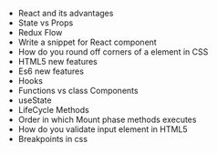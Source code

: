 - React and its advantages
- State vs Props
- Redux Flow
- Write a snippet for React component
- How do you round off corners of a element in CSS
- HTML5 new features
- Es6 new features
- Hooks
- Functions vs class Components
- useState
- LifeCycle Methods
- Order in which Mount phase methods executes
- How do you validate input element in HTML5
- Breakpoints in css
